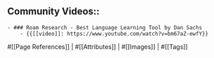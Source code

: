 ## Community Videos::
    - ### Roam Research - Best Language Learning Tool by Dan Sachs
        - {{[[video]]: https://www.youtube.com/watch?v=bm67aZ-ewfY}}
#[[Page References]] | #[[Attributes]] | #[[Images]] | #[[Tags]]
